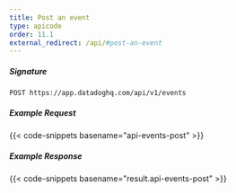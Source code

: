 ```yaml
---
title: Post an event
type: apicode
order: 11.1
external_redirect: /api/#post-an-event
---
```


##### Signature

`POST https://app.datadoghq.com/api/v1/events`

##### Example Request

{{< code-snippets basename="api-events-post" >}}

##### Example Response

{{< code-snippets basename="result.api-events-post" >}}
